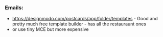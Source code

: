### Emails:
- https://designmodo.com/postcards/app/folder/templates - Good and pretty much free template builder - has all the restauraunt ones
- or use tiny MCE but more expensive
